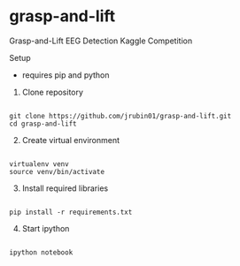 # grasp-and-lift
Grasp-and-Lift EEG Detection Kaggle Competition

Setup

* requires pip and python

1. Clone repository

<code>
git clone https://github.com/jrubin01/grasp-and-lift.git
cd grasp-and-lift
</code>

2. Create virtual environment

<code>
virtualenv venv
source venv/bin/activate
</code>

3. Install required libraries

<code>
pip install -r requirements.txt
</code>

4. Start ipython

<code>
ipython notebook
</code>
